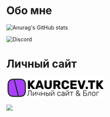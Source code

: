 # Обо мне

![Anurag's GitHub stats](https://github-readme-stats.vercel.app/api?username=kaurcev&show_icons=true&theme=tokyonight)

![Discord](https://img.shields.io/discord/888102048413937684?style=flat-square)

 


# Личный сайт


 <img  style="background-color: #fff" src="/logo.svg">

[<img src="https://mini.s-shot.ru/1024x768/1000/png/?https://beta.kaurcev.tk/link?https:/beta.kaurcev.tk">](https://beta.kaurcev.tk)


